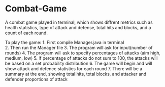 # Combat-Game
A combat game played in terminal, which shows diffrent metrics such as health statistics, type of attack and defense, total hits and blocks, and a count of each round.


To play the game: 
    1. First compile Manager.java in terminal  
    2. Then run the Manager file
    3. The program will ask for input(number of rounds)
    4. The program will ask to specify percentages of attacks (aim high, medium, low) 
    5. If percentage of attacks do not sum to 100, the attacks will be based on a set probability distribution
    6. The game will begin and will show attack and defence statistics for each round 
    7. There will be a summary at the end, showing total hits, total blocks, and attacker and defender proportions of attack
